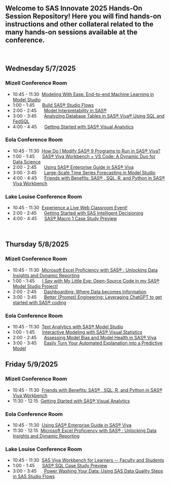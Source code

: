 ## Welcome to SAS Innovate 2025 Hands-On Session Repository! Here you will find hands-on instructions and other collateral related to the many hands-on sessions available at the conference.

<br>

## Wednesday 5/7/2025

### Mizell Conference Room

- 10:45 - 11:30 &nbsp;[Modeling With Ease: End-to-end Machine Learning in Model Studio](https://github.com/SAS-Innovate-2025/Modeling-With-Ease-End-to-end-Machine-Learning-in-Model-Studio)
- 1:00 - 1:45 &nbsp;&nbsp;&nbsp;&nbsp;&nbsp;[Build SAS® Studio Flows](https://github.com/SAS-Innovate-2025/Build-SAS-Studio-Flows)
- 2:00 - 2:45 &nbsp;&nbsp;&nbsp;&nbsp;&nbsp;[Model Interpretability in SAS®](https://github.com/SAS-Innovate-2025/Model-Interpretability-in-SAS)
- 3:00 - 3:45 &nbsp;&nbsp;&nbsp;&nbsp;&nbsp;[Analyzing Database Tables in SAS® Viya® Using SQL and FedSQL](https://github.com/SAS-Innovate-2025/Analyzing-Database-Tables-in-SAS-Viya-Using-SQL-and-FedSQL)
- 4:00 - 4:45 &nbsp;&nbsp;&nbsp;&nbsp;&nbsp;[Getting Started with SAS® Visual Analytics](https://github.com/SAS-Innovate-2025/Getting-Started-with-SAS-Viya)

### Eola Conference Room

- 10:45 - 11:30 &nbsp;[How Do I Modify SAS® 9 Programs to Run in SAS® Viya?](https://github.com/SAS-Innovate-2025/How-Do-I-Modify-SAS-9-Programs-to-Run-in-SAS-Viya)
- 1:00 - 1:45 &nbsp;&nbsp;&nbsp;&nbsp;&nbsp;[SAS® Viya Workbench + VS Code: A Dynamic Duo for Data Science](https://github.com/SAS-Innovate-2025/SAS-Viya-Workbench-and-VS-Code)
- 2:00 - 2:45 &nbsp;&nbsp;&nbsp;&nbsp;&nbsp;[Using SAS® Enterprise Guide in SAS® Viya](https://github.com/SAS-Innovate-2025/Using-SAS-Enterprise-Guide-in-SAS-Viya)
- 3:00 - 3:45 &nbsp;&nbsp;&nbsp;&nbsp;&nbsp;[Large-Scale Time Series Forecasting in Model Studio](https://github.com/SAS-Innovate-2025/Large-Scale-Time-Series-Forecasting-in-Model-Studio)
- 4:00 - 4:45 &nbsp;&nbsp;&nbsp;&nbsp;&nbsp;[Friends with Benefits: SAS® , SQL, R, and Python in SAS® Viya Workbench](https://github.com/SAS-Innovate-2025/Friends-with-Benefits-SAS-SQL-R-and-Python-in-SAS-Viya-Workbench)

### Lake Louise Conference Room

- 10:45 - 11:30 &nbsp;[Experience a Live Web Classroom Event!](https://github.com/SAS-Innovate-2025/Experience-a-Live-Web-Classroom-Event)
- 2:00 - 2:45 &nbsp;&nbsp;&nbsp;&nbsp;&nbsp;[Getting Started with SAS Intelligent Decisioning](https://github.com/SAS-Innovate-2025/Getting-Started-with-SAS-Intelligent-Decisioning)
- 4:00 - 4:45 &nbsp;&nbsp;&nbsp;&nbsp;&nbsp;[SAS® Macro 1 Case Study Preview](https://github.com/SAS-Innovate-2025/SAS-Macro-1-Case-Study-Preview)

<br>

## Thursday 5/8/2025

### Mizell Conference Room

- 10:45 - 11:30 &nbsp;[Microsoft Excel Proficiency with SAS® : Unlocking Data Insights and Dynamic Reporting](https://github.com/SAS-Innovate-2025/Microsoft-Excel-Proficiency-with-SAS-Unlocking-Data-Insights-and-Dynamic-Reporting)
- 1:00 - 1:45 &nbsp;&nbsp;&nbsp;&nbsp;&nbsp;[I Spy with My Little Eye: Open-Source Code in my SAS® Model Studio Project!](https://github.com/SAS-Innovate-2025/I-Spy-with-My-Little-Eye-Open-Source-Code-in-my-SAS-Model-Studio-Project)
- 2:00 - 2:45 &nbsp;&nbsp;&nbsp;&nbsp;&nbsp;[Dashboarding:  Where Data becomes Information](https://github.com/SAS-Innovate-2025/Dashboarding-Where-Data-Becomes-Information)
- 3:00 - 3:45 &nbsp;&nbsp;&nbsp;&nbsp;&nbsp;[Better (Prompt) Engineering: Leveraging ChatGPT to get started with SAS® coding](https://github.com/SAS-Innovate-2025/Better-Prompt-Engineering-Leveraging-ChatGPT-to-get-started-with-SAS-coding)

### Eola Conference Room

- 10:45 - 11:30 &nbsp;[Text Analytics with SAS® Model Studio](https://github.com/SAS-Innovate-2025/Text-Analytics-with-SAS-Model-Studio)
- 1:00 - 1:45 &nbsp;&nbsp;&nbsp;&nbsp;&nbsp;[Interactive Modeling with SAS® Visual Statistics](https://github.com/SAS-Innovate-2025/Interactive-Modeling-with-SAS-Visual-Statistics)
- 2:00 - 2:45 &nbsp;&nbsp;&nbsp;&nbsp;&nbsp;[Assessing Model Bias and Model Health in SAS® Viya](https://github.com/SAS-Innovate-2025/Assessing-Model-Bias-and-Model-Health-in-SAS-Viya)
- 3:00 - 3:45 &nbsp;&nbsp;&nbsp;&nbsp;&nbsp;[Easily Turn Your Automated Explanation into a Predictive Model](https://github.com/SAS-Innovate-2025/Easily-Turn-Your-Automated-Explanation-into-a-Predictive-Model)
 

## Friday 5/9/2025

### Mizell Conference Room

- 10:45 - 11:30 &nbsp;[Friends with Benefits: SAS® , SQL, R, and Python in SAS® Viya Workbench](https://github.com/SAS-Innovate-2025/Friends-with-Benefits-SAS-SQL-R-and-Python-in-SAS-Viya-Workbench)
- 11:30 - 12:15 &nbsp;[Getting Started with SAS® Visual Analytics](https://github.com/SAS-Innovate-2025/Getting-Started-with-SAS-Viya)

### Eola Conference Room

- 10:45 - 11:30 &nbsp;[Using SAS® Enterprise Guide in SAS® Viya](https://github.com/SAS-Innovate-2025/Using-SAS-Enterprise-Guide-in-SAS-Viya)
- 11:30 - 12:15 &nbsp;[Microsoft Excel Proficiency with SAS® : Unlocking Data Insights and Dynamic Reporting](https://github.com/SAS-Innovate-2025/Microsoft-Excel-Proficiency-with-SAS-Unlocking-Data-Insights-and-Dynamic-Reporting)

### Lake Louise Conference Room

- 10:45 - 11:30 &nbsp;[SAS Viya Workbench for Learners -- Faculty and Students](https://github.com/SAS-Innovate-2025/SAS-Viya-Workbench-for-Learners--Faculty-and-Students)
- 1:00 - 1:45 &nbsp;&nbsp;&nbsp;&nbsp;&nbsp;[SAS® SQL Case Study Preview](https://github.com/SAS-Innovate-2025/SAS-SQL-Case-Study-Preview)
- 3:00 - 3:45 &nbsp;&nbsp;&nbsp;&nbsp;&nbsp;[Power Washing Your Data: Using SAS Data Quality Steps in SAS Studio Flows](https://github.com/SAS-Innovate-2025/Power-Washing-Your-Data-Using-SAS-Data-Quality-Steps-in-SAS-Studio-Flows)


<br>
<br>
<br>
<br>
<br>
<br>
<br>
<br>
<br>
<br>
<br>
<br>
